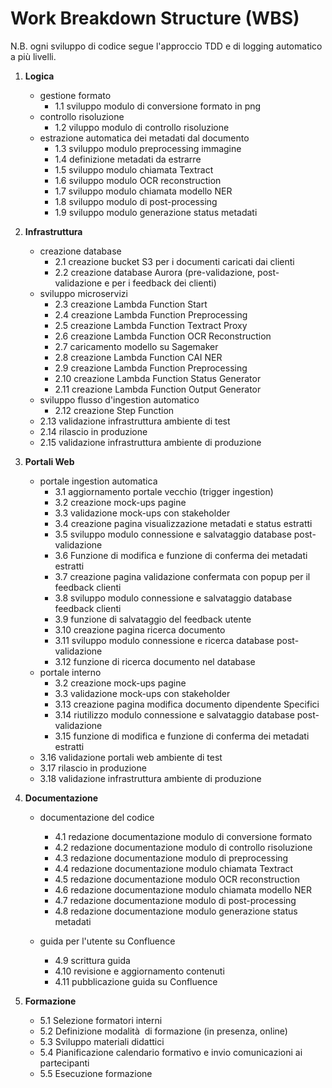 
# Work Breakdown Structure (WBS)

N.B. ogni sviluppo di codice segue l'approccio TDD e di logging automatico a più livelli.

1. **Logica**
   - gestione formato
     - 1.1 sviluppo modulo di conversione formato in png
   - controllo risoluzione
     - 1.2 viluppo modulo di controllo risoluzione
   - estrazione automatica dei metadati dal documento
     - 1.3 sviluppo modulo preprocessing immagine
     - 1.4 definizione metadati da estrarre
     - 1.5 sviluppo modulo chiamata Textract
     - 1.6 sviluppo modulo OCR reconstruction
     - 1.7 sviluppo modulo chiamata modello NER
     - 1.8 sviluppo modulo di post-processing
     - 1.9 sviluppo modulo generazione status metadati
   
2. **Infrastruttura**
   - creazione database
     - 2.1 creazione bucket S3 per i documenti caricati dai clienti
     - 2.2 creazione database Aurora (pre-validazione, post-validazione e per i feedback dei clienti)
   - sviluppo microservizi
     - 2.3 creazione Lambda Function Start
     - 2.4 creazione Lambda Function Preprocessing
     - 2.5 creazione Lambda Function Textract Proxy
     - 2.6 creazione Lambda Function OCR Reconstruction
     - 2.7 caricamento modello su Sagemaker
     - 2.8 creazione Lambda Function CAI NER
     - 2.9 creazione Lambda Function Preprocessing
     - 2.10 creazione Lambda Function Status Generator
     - 2.11 creazione Lambda Function Output Generator
   - sviluppo flusso d'ingestion automatico
     - 2.12 creazione Step Function 
   - 2.13 validazione infrastruttura ambiente di test
   - 2.14 rilascio in produzione
   - 2.15 validazione infrastruttura ambiente di produzione

3. **Portali Web**
   - portale ingestion automatica
     - 3.1 aggiornamento portale vecchio (trigger ingestion)
     - 3.2 creazione mock-ups pagine 
     - 3.3 validazione mock-ups con stakeholder
     - 3.4 creazione pagina visualizzazione metadati e status estratti
     - 3.5 sviluppo modulo connessione e salvataggio database post-validazione
     - 3.6 Funzione di modifica e funzione di conferma dei metadati estratti
     - 3.7 creazione pagina validazione confermata con popup per il feedback clienti
     - 3.8 sviluppo modulo connessione e salvataggio database feedback clienti
     - 3.9 funzione di salvataggio del feedback utente
     - 3.10 creazione pagina ricerca documento
     - 3.11 sviluppo modulo connessione e ricerca database post-validazione
     - 3.12 funzione di ricerca documento nel database
   -  portale interno
      - 3.2 creazione mock-ups pagine 
      - 3.3 validazione mock-ups con stakeholder
      - 3.13 creazione pagina modifica documento dipendente Specifici
      - 3.14 riutilizzo modulo connessione e salvataggio database post-validazione
      - 3.15 funzione di modifica e funzione di conferma dei metadati estratti
   - 3.16 validazione portali web ambiente di test
   - 3.17 rilascio in produzione
   - 3.18 validazione infrastruttura ambiente di produzione
   
4. **Documentazione**
   - documentazione del codice
     - 4.1 redazione documentazione modulo di conversione formato
     - 4.2 redazione documentazione modulo di controllo risoluzione
     - 4.3 redazione documentazione modulo di preprocessing
     - 4.4 redazione documentazione modulo chiamata Textract
     - 4.5 redazione documentazione modulo  OCR reconstruction
     - 4.6 redazione documentazione modulo chiamata modello NER
     - 4.7 redazione documentazione modulo di post-processing
     - 4.8 redazione documentazione modulo generazione status metadati
   
   - guida per l'utente su Confluence
     - 4.9 scrittura guida
     - 4.10 revisione e aggiornamento contenuti
     - 4.11 pubblicazione guida su Confluence
     

5. **Formazione**
   - 5.1 Selezione formatori interni
   - 5.2 Definizione modalità  di formazione (in presenza,  online)
   - 5.3 Sviluppo materiali didattici
   - 5.4 Pianificazione calendario formativo e invio comunicazioni ai partecipanti
   - 5.5 Esecuzione formazione

